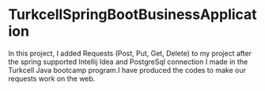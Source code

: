 # TurkcellSpringBootBusinessApplication

In this project, I added Requests (Post, Put, Get, Delete) to my project after the spring supported Intellij Idea and PostgreSql connection I made in the Turkcell Java bootcamp program.I have produced the codes to make our requests work on the web.
